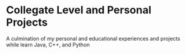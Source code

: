 # Collegate Level and Personal Projects

A culmination of my personal and educational experiences and projects while learn Java, C++, and Python
